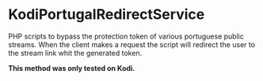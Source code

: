 # KodiPortugalRedirectService
PHP scripts to bypass the protection token of various portuguese public streams.
When the client makes a request the script will redirect the user to the stream link whit the generated token.

**This method was only tested on Kodi.**
